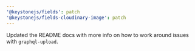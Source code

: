 ```yaml
---
'@keystonejs/fields': patch
'@keystonejs/fields-cloudinary-image': patch
---
```


Updated the README docs with more info on how to work around issues with `graphql-upload`.
